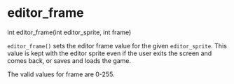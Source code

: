 # editor_frame

<Prototype>int editor_frame(int editor_sprite, int frame)</Prototype>

`editor_frame()` sets the editor frame value for the given `editor_sprite`. This value is kept with the editor sprite even if the user exits the screen and comes back, or saves and loads the game.

The valid values for frame are 0-255.
